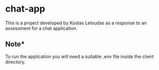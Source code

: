 # chat-app

This is a project developed by Kostas Leloudas as a response to an assessment for a chat application.

## Note*

To run the application you will need a suitable .env file inside the client directory.